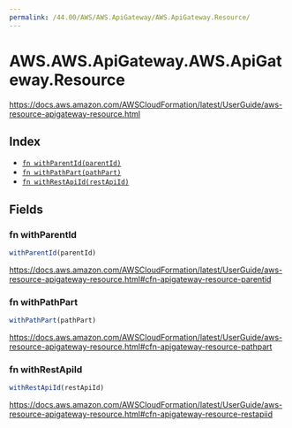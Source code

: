 ```yaml
---
permalink: /44.00/AWS/AWS.ApiGateway/AWS.ApiGateway.Resource/
---
```


# AWS.AWS.ApiGateway.AWS.ApiGateway.Resource

https://docs.aws.amazon.com/AWSCloudFormation/latest/UserGuide/aws-resource-apigateway-resource.html

## Index

* [`fn withParentId(parentId)`](#fn-withparentid)
* [`fn withPathPart(pathPart)`](#fn-withpathpart)
* [`fn withRestApiId(restApiId)`](#fn-withrestapiid)

## Fields

### fn withParentId

```ts
withParentId(parentId)
```

https://docs.aws.amazon.com/AWSCloudFormation/latest/UserGuide/aws-resource-apigateway-resource.html#cfn-apigateway-resource-parentid

### fn withPathPart

```ts
withPathPart(pathPart)
```

https://docs.aws.amazon.com/AWSCloudFormation/latest/UserGuide/aws-resource-apigateway-resource.html#cfn-apigateway-resource-pathpart

### fn withRestApiId

```ts
withRestApiId(restApiId)
```

https://docs.aws.amazon.com/AWSCloudFormation/latest/UserGuide/aws-resource-apigateway-resource.html#cfn-apigateway-resource-restapiid